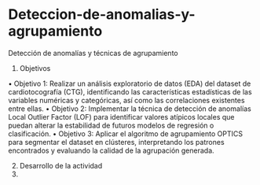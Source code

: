 # Deteccion-de-anomalias-y-agrupamiento
Detección de anomalías y técnicas de agrupamiento

1. Objetivos
   
• Objetivo 1: Realizar un análisis exploratorio de datos (EDA) del dataset de
cardiotocografía (CTG), identificando las características estadísticas de las
variables numéricas y categóricas, así como las correlaciones existentes entre
ellas.
• Objetivo 2: Implementar la técnica de detección de anomalías Local Outlier
Factor (LOF) para identificar valores atípicos locales que puedan alterar la
estabilidad de futuros modelos de regresión o clasificación.
• Objetivo 3: Aplicar el algoritmo de agrupamiento OPTICS para segmentar el
dataset en clústeres, interpretando los patrones encontrados y evaluando la
calidad de la agrupación generada.

2. Desarrollo de la actividad
3.  

